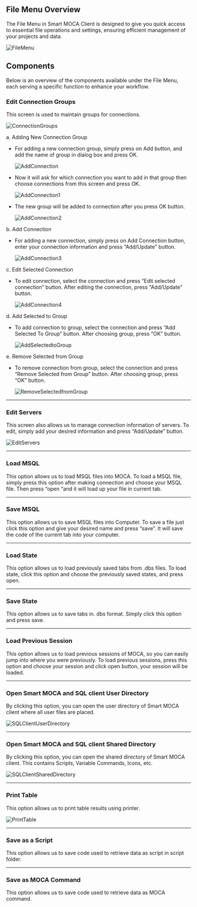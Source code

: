 ## File Menu Overview

The File Menu in Smart MOCA Client is designed to give you quick access to essential file operations and settings, ensuring efficient management of your projects and data.

![FileMenu](../.attachments/file-menu/FileMenu.png)

## Components

Below is an overview of the components available under the File Menu, each serving a specific function to enhance your workflow.

### Edit Connection Groups

This screen is used to maintain groups for connections.

![ConnectionGroups](../.attachments/file-menu/ConnectionGroups.png)

a. Adding New Connection Group
- For adding a new connection group, simply press on Add button, and add the name of group in dialog box and press OK.

    ![AddConnection](../.attachments/file-menu/AddConnection.png)

- Now it will ask for which connection you want to add in that group then choose connections from this screen and press OK.

    ![AddConnection1](../.attachments/file-menu/AddConnection1.png)

- The new group will be added to connection after you press OK button.

    ![AddConnection2](../.attachments/file-menu/AddConnection2.png)

b. Add Connection 
- For adding a new connection, simply press on Add Connection button, enter your connection information and press “Add/Update” button.

    ![AddConnection3](../.attachments/file-menu/AddConnection3.png)

c. Edit Selected Connection 
- To edit connection, select the connection and press “Edit selected connection” button. After editing the connection, press “Add/Update” button.

    ![AddConnection4](../.attachments/file-menu/AddConnection4.png)

d. Add Selected to Group 
- To add connection to group, select the connection and press “Add Selected To Group” button. After choosing group, press “OK” button.

    ![AddSelectedtoGroup](../.attachments/file-menu/AddSelectedtoGroup.png)

e. Remove Selected from Group 
- To remove connection from group, select the connection and press “Remove Selected from Group” button. After choosing group, press “OK” button.

    ![RemoveSelectedfromGroup](../.attachments/file-menu/RemoveSelectedfromGroup.png)

---

### Edit Servers

This screen also allows us to manage connection information of servers. To edit, simply add your desired information and press “Add/Update” button.

![EditServers](../.attachments/file-menu/EditServers.png)

---

### Load MSQL

This option allows us to load MSQL files into MOCA. To load a MSQL file, simply press this option after making connection and choose your MSQL file. Then press “open “and it will load up your file in current tab.

---

### Save MSQL

This option allows us to save MSQL files into Computer. To save a file just click this option and give your desired name and press “save”. It will save the code of the current tab into your computer. 

---

### Load State

This option allows us to load previously saved tabs from .dbs files. To load state, click this option and choose the previously saved states, and press open.

---

### Save State
This option allows us to save tabs in. dbs format. Simply click this option and press save.

---

### Load Previous Session

This option allows us to load previous sessions of MOCA, so you can easily jump into where you were previously. To load previous sessions, press this option and choose your session and click open button, your session will be loaded.

---

### Open Smart MOCA and SQL client User Directory

By clicking this option, you can open the user directory of Smart MOCA client where all user files are placed.

![SQLClientUserDirectory](../.attachments/file-menu/SQLClientUserDirectory.png)

---

### Open Smart MOCA and SQL client Shared Directory

By clicking this option, you can open the shared directory of Smart MOCA client. This contains Scripts, Variable Commands, Icons, etc.

![SQLClientSharedDirectory](../.attachments/file-menu/SQLClientSharedDirectory.png)

---

### Print Table

This option allows us to print table results using printer.

![PrintTable](../.attachments/file-menu/PrintTable.png)

---

### Save as a Script

This option allows us to save code used to retrieve data as script in script folder.

---

### Save as MOCA Command

This option allows us to save code used to retrieve data as MOCA command.



